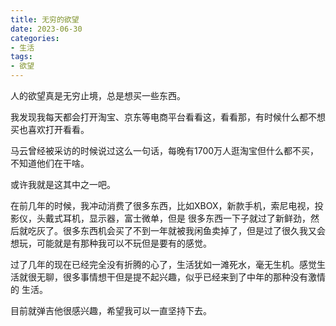 ```yaml
---
title: 无穷的欲望
date: 2023-06-30
categories:
- 生活
tags:
- 欲望
---
```

人的欲望真是无穷止境，总是想买一些东西。

我发现我每天都会打开淘宝、京东等电商平台看看这，看看那，有时候什么都不想买也喜欢打开看看。

马云曾经被采访的时候说过这么一句话，每晚有1700万人逛淘宝但什么都不买，不知道他们在干啥。

或许我就是这其中之一吧。

在前几年的时候，我冲动消费了很多东西，比如XBOX，新款手机，索尼电视，投影仪，头戴式耳机，显示器，富士微单，但是
很多东西一下子就过了新鲜劲，然后就吃灰了。很多东西机会买了不到一年就被我闲鱼卖掉了，但是过了很久我又会想玩，可能就是有那种我可以不玩但是要有的感觉。

过了几年的现在已经完全没有折腾的心了，生活犹如一滩死水，毫无生机。感觉生活就很无聊，很多事情想干但是提不起兴趣，似乎已经来到了中年的那种没有激情的
生活。

目前就弹吉他很感兴趣，希望我可以一直坚持下去。
